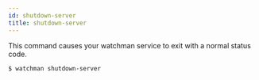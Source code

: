 ```yaml
---
id: shutdown-server
title: shutdown-server
---
```


This command causes your watchman service to exit with a normal status code.

```bash
$ watchman shutdown-server
```
